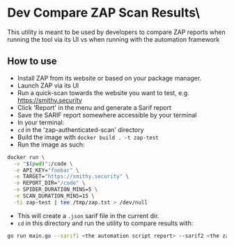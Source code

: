 # Dev Compare ZAP Scan Results\\

This utility is meant to be used by developers to compare ZAP reports when running the tool via its UI vs when running with the automation framework

## How to use

* Install ZAP from its website or based on your package manager.
* Launch ZAP via its UI
* Run a quick-scan towards the website you want to test, e.g. https://smithy.security
* Click 'Report' in the menu and generate a Sarif report
* Save the SARIF report somewhere accessible by your terminal
* In your terminal:
* `cd` in  the 'zap-authenticated-scan' directory
* Build the image with `docker build . -t zap-test`
* Run the image as such:

```bash
docker run \
  -v "$(pwd)":/code \
  -e API_KEY="foobar" \
  -e TARGET="https://smithy.security" \
  -e REPORT_DIR="/code" \
  -e SPIDER_DURATION_MINS=5 \
  -e SCAN_DURATION_MINS=15 \
  -ti zap-test | tee /tmp/zap.txt > /dev/null
```

* This will create a `.json` sarif file in the current dir.
* `cd` in this directory and run the utility to compare results with:

```bash
go run main.go --sarif1 <the automation script report> --sarif2 <the zap gui report>
```
